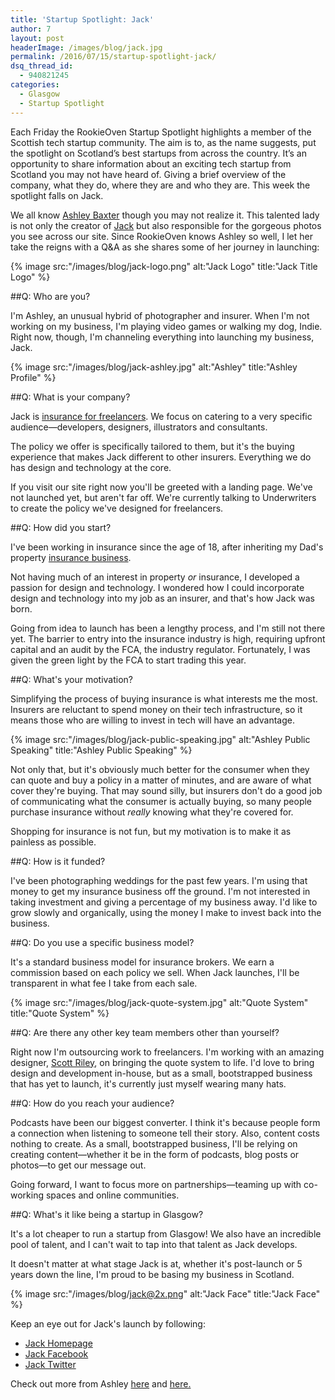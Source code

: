 ```yaml
---
title: 'Startup Spotlight: Jack'
author: 7
layout: post
headerImage: /images/blog/jack.jpg
permalink: /2016/07/15/startup-spotlight-jack/
dsq_thread_id:
  - 940821245
categories:
  - Glasgow
  - Startup Spotlight
---
```

Each Friday the RookieOven Startup Spotlight highlights a member of the Scottish tech startup community. The aim is to, as the name suggests, put the spotlight on Scotland’s best startups from across the country. It’s an opportunity to share information about an exciting tech startup from Scotland you may not have heard of. Giving a brief overview of the company, what they do, where they are and who they are. This week the spotlight falls on Jack.

We all know [Ashley Baxter](https://twitter.com/iamashley) though you may not realize it. This talented lady is not only the creator of [Jack](http://withjack.co.uk) but also responsible for the gorgeous photos you see across our site. Since RookieOven knows Ashley so well, I let her take the reigns with a Q&A as she shares some of her journey in launching:  

{% image src:"/images/blog/jack-logo.png" alt:"Jack Logo" title:"Jack Title Logo" %}

##Q: Who are you?

I'm Ashley, an unusual hybrid of photographer and insurer. When I'm not working on my business, I'm playing video games or walking my dog, Indie. Right now, though, I'm channeling everything into launching my business, Jack.

{% image src:"/images/blog/jack-ashley.jpg" alt:"Ashley" title:"Ashley Profile" %}

##Q: What is your company?

Jack is [insurance for freelancers](http://withjack.co.uk). We focus on catering to a very specific audience—developers, designers, illustrators and consultants.

The policy we offer is specifically tailored to them, but it's the buying experience that makes Jack different to other insurers. Everything we do has design and technology at the core.

If you visit our site right now you'll be greeted with a landing page. We've not launched yet, but aren't far off. We're currently talking to Underwriters to create the policy we've designed for freelancers.

##Q: How did you start?

I've been working in insurance since the age of 18, after inheriting my Dad's property [insurance business](https://brokersdirect.co.uk).

Not having much of an interest in property _or_ insurance, I developed a passion for design and technology. I wondered how I could incorporate design and technology into my job as an insurer, and that's how Jack was born.

Going from idea to launch has been a lengthy process, and I'm still not there yet. The barrier to entry into the insurance industry is high, requiring upfront capital and an audit by the FCA, the industry regulator. Fortunately, I was given the green light by the FCA to start trading this year.

##Q: What's your motivation?

Simplifying the process of buying insurance is what interests me the most. Insurers are reluctant to spend money on their tech infrastructure, so it means those who are willing to invest in tech will have an advantage.

{% image src:"/images/blog/jack-public-speaking.jpg" alt:"Ashley Public Speaking" title:"Ashley Public Speaking" %}

Not only that, but it's obviously much better for the consumer when they can quote and buy a policy in a matter of minutes, and are aware of what cover they're buying. That may sound silly, but insurers don't do a good job of communicating what the consumer is actually buying, so many people purchase insurance without _really_ knowing what they're covered for.

Shopping for insurance is not fun, but my motivation is to make it as painless as possible.

##Q: How is it funded?

I've been photographing weddings for the past few years. I'm using that money to get my insurance business off the ground. I'm not interested in taking investment and giving a percentage of my business away. I'd like to grow slowly and organically, using the money I make to invest back into the business.

##Q: Do you use a specific business model?

It's a standard business model for insurance brokers. We earn a commission based on each policy we sell. When Jack launches, I'll be transparent in what fee I take from each sale.

{% image src:"/images/blog/jack-quote-system.jpg" alt:"Quote System" title:"Quote System" %}

##Q: Are there any other key team members other than yourself?

Right now I'm outsourcing work to freelancers. I'm working with an amazing designer, [Scott Riley](http://scottriley.im/), on bringing the quote system to life. I'd love to bring design and development in-house, but as a small, bootstrapped business that has yet to launch, it's currently just myself wearing many hats.

##Q: How do you reach your audience?

Podcasts have been our biggest converter. I think it's because people form a connection when listening to someone tell their story. Also, content costs nothing to create. As a small, bootstrapped business, I'll be relying on creating content—whether it be in the form of podcasts, blog posts or photos—to get our message out.

Going forward, I want to focus more on partnerships—teaming up with co-working spaces and online communities.

##Q: What's it like being a startup in Glasgow?

It's a lot cheaper to run a startup from Glasgow! We also have an incredible pool of talent, and I can't wait to tap into that talent as Jack develops.

It doesn't matter at what stage Jack is at, whether it's post-launch or 5 years down the line, I'm proud to be basing my business in Scotland.

{% image src:"/images/blog/jack@2x.png" alt:"Jack Face" title:"Jack Face" %}

Keep an eye out for Jack's launch by following:

  * [Jack Homepage](http://withjack.co.uk)
  * [Jack Facebook](https://www.facebook.com/Jack-279246762228751/)
  * [Jack Twitter](https://twitter.com/_withjack)

Check out more from Ashley [here](http://iamashley.co.uk/) and [here.](https://twitter.com/iamashley)
